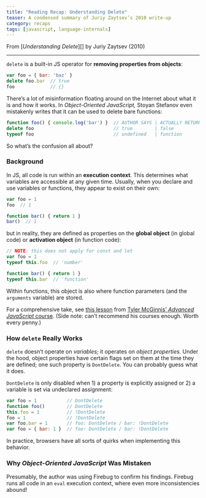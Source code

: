 ```yaml
---
title: "Reading Recap: Understanding Delete"
teaser: A condensed summary of Juriy Zaytsev’s 2010 write-up
category: recaps
tags: [javascript, language-internals]
---
```


From [_Understanding Delete_][] by Juriy Zaytsev (2010)

---

`delete` is a built-in JS operator for **removing properties from objects**:

```javascript
var foo = { bar: 'baz' }
delete foo.bar  // true
foo             // {}
```

There’s a lot of misinformation floating around on the Internet about what it
is and how it works. In _Object-Oriented JavaScript,_ Stoyan Stefanov even
mistakenly writes that it can be used to delete bare functions:

```javascript
function foo() { console.log('bar') }  // AUTHOR SAYS | ACTUALLY RETURNS
delete foo                             // true        | false
typeof foo                             // undefined   | function
```

So what’s the confusion all about?

### Background

In JS, all code is run within an **execution context**. This determines what
variables are accessible at any given time. Usually, when you declare and use
variables or functions, they appear to exist on their own:

```javascript
var foo = 1
foo  // 1

function bar() { return 1 }
bar()  // 1
```

but in reality, they are defined as properties on the **global object** (in
global code) or **activation object** (in function code):

```javascript
// NOTE: this does not apply for const and let
var foo = 1
typeof this.foo  // 'number'

function bar() { return 1 }
typeof this.bar  // 'function'
```

Within functions, this object is also where function parameters (and the
`arguments` variable) are stored.

For a comprehensive take, see [this lesson][excons] from [Tyler McGinnis’
_Advanced JavaScript_ course][tmg]. (Side note: can’t recommend his courses
enough. Worth every penny.)

### How `delete` Really Works

`delete` doesn’t operate on _variables;_ it operates on _object properties._
Under the hood, object properties have certain flags set on them at the time
they are defined; one such property is `DontDelete`. You can probably guess
what it does.

`DontDelete` is only disabled when 1) a property is explicitly assigned or 2)
a variable is set via undeclared assignment:

```javascript
var foo = 1           // DontDelete
function foo()        // DontDelete
this.foo = 1          // !DontDelete
foo = 1               // !DontDelete
var foo.bar = 1       // foo: DontDelete / bar: !DontDelete
var foo = { bar: 1 }  // foo: DontDelete / bar: !DontDelete
```

In practice, browsers have all sorts of quirks when implementing this
behavior.

### Why _Object-Oriented JavaScript_ Was Mistaken

Presumably, the author was using Firebug to confirm his findings. Firebug runs
all code in an `eval` execution context, where even more inconsistencies
abound!

[Understanding Delete]: https://perfectionkills.com/understanding-delete/
[excons]: https://www.youtube.com/watch?v=Nt-qa_LlUH0
[tmg]: https://tylermcginnis.com/courses/advanced-javascript/
